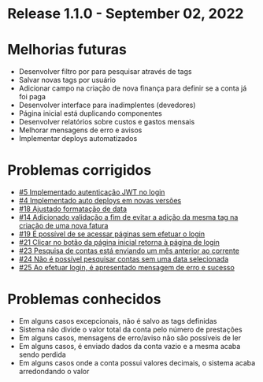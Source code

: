 # Release 1.1.0 - September 02, 2022

# Melhorias futuras

- Desenvolver filtro por para pesquisar através de tags
- Salvar novas tags por usuário
- Adicionar campo na criação de nova finança para definir se a conta já foi paga
- Desenvolver interface para inadimplentes (devedores)
- Página inicial está duplicando componentes
- Desenvolver relatórios sobre custos e gastos mensais
- Melhorar mensagens de erro e avisos
- Implementar deploys automatizados


# Problemas corrigidos

- [#5 Implementado autenticação JWT no login](https://github.com/BIEMAX/financial-manager-api/issues/5)
- [#4 Implementado auto deploys em novas versões](https://github.com/BIEMAX/financial-manager-api/issues/4)
- [#18 Ajustado formatação de data](https://github.com/BIEMAX/financial-manager-api/issues/18)
- [#14 Adicionado validação a fim de evitar a adição da mesma tag na criação de uma nova fatura](https://github.com/BIEMAX/financial-manager-app/issues/14)
- [#19 É possível de se acessar páginas sem efetuar o login](https://github.com/BIEMAX/financial-manager-app/issues/19)
- [#21 Clicar no botão da página inicial retorna à página de login](https://github.com/BIEMAX/financial-manager-app/issues/22)
- [#23 Pesquisa de contas está enviando um mês anterior ao corrente](https://github.com/BIEMAX/financial-manager-app/issues/23)
- [#24 Não é possível pesquisar contas sem uma data selecionada](https://github.com/BIEMAX/financial-manager-app/issues/24)
- [#25 Ao efetuar login, é apresentado mensagem de erro e sucesso](https://github.com/BIEMAX/financial-manager-app/issues/25)

# Problemas conhecidos

- Em alguns casos excepcionais, não é salvo as tags definidas
- Sistema não divide o valor total da conta pelo número de prestações
- Em alguns casos, mensagens de erro/aviso não são possíveis de ler
- Em alguns casos, é enviado dados da conta vazio e a mesma acaba sendo perdida
- Em alguns casos onde a conta possui valores decimais, o sistema acaba arredondando o valor